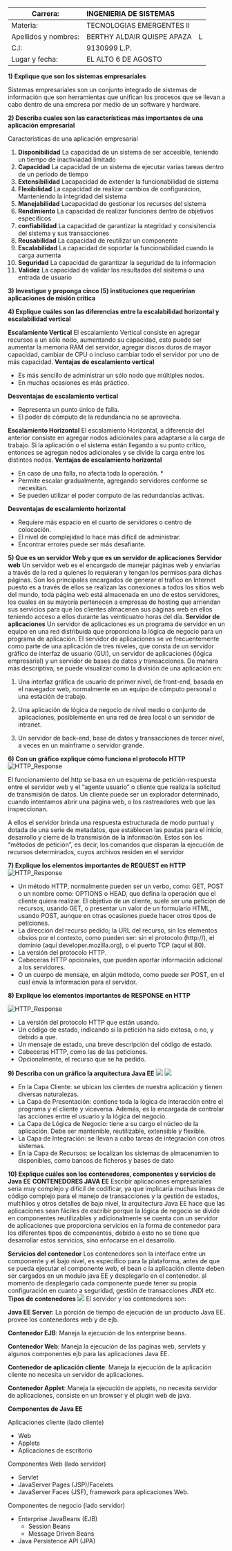 | Carrera: | INGENIERIA DE SISTEMAS | | 
| --- | :--- | :---|
| Materia: | TECNOLOGIAS EMERGENTES II | 
| Apellidos y nombres: | BERTHY ALDAIR QUISPE APAZA | L 
| C.I: | 9130999 L.P. | 
| Lugar y fecha: | EL ALTO 6 DE AGOSTO
**1) Explique que son los sistemas empresariales**

Sistemas empresariales son un conjunto integrado de sistemas de información que son herramientas que unifican los procesos que se llevan a cabo dentro de una empresa por medio de un software y hardware.

**2) Describa cuales son las características más importantes de una aplicación empresarial**

Características de una aplicación empresarial

1. **Disponibilidad** La capacidad de un sistema de ser accesible, teniendo un tiempo de inactiviadad limitado
2. **Capacidad** La capacidad de un sistema de ejecutar varias tareas dentro de un periodo de tiempo
3. **Extensibilidad** Lacapacidad de extender la funcionabilidad de sistema
4. **Flexibilidad** La capacidad de realizar cambios de configuracion, Manteniendo la integridad del sistema
5. **Manejabilidad** Lacapacidad de gestionar los recursos del sistema
6. **Rendimiento** La capacidad de realizar funciones dentro de objetivos especificos
7. **confiabilidad** La capacidad de garantizar la ntegridad y consisitencia del sistema y sus transacciones
8. **Reusabilidad** La capacidad de reutilizar un componente
9. **Escalabilidad** La capacidad de soportar la funcionabilidad cuando la carga aumenta
10. **Seguridad** La capacidad de garantizar la seguridad de la informacion 
11. **Validez** La capacidad de validar los resultados del sisitema o una entrada de usuario

**3) Investigue y proponga cinco (5) instituciones que requerirían aplicaciones de misión crítica** 

**4) Explique cuáles son las diferencias entre la escalabilidad horizontal y escalabilidad vertical**

**Escalamiento Vertical**
El escalamiento Vertical consiste en agregar recursos a un sólo nodo, aumentando su capacidad, esto puede ser aumentar la memoria RAM del servidor, agregar discos duros de mayor capacidad, cambiar de CPU o incluso cambiar todo el servidor por uno de más capacidad.
**Ventajas de escalamiento vertical**
- Es más sencillo de administrar un sólo nodo que múltiples nodos.
- En muchas ocasiones es más práctico.

**Desventajas de escalamiento vertical**
- Representa un punto único de falla.
- El poder de cómputo de la redundancia no se aprovecha.

**Escalamiento Horizontal**
El escalamiento Horizontal, a diferencia del anterior consiste en agregar nodos adicionales para adaptarse a la carga de trabajo. Si la aplicación o el sistema están llegando a su punto crítico, entonces se agregan nodos adicionales y se divide la carga entre los distintos nodos.
**Ventajas de escalamiento horizontal**
- En caso de una falla, no afecta toda la operación. *
- Permite escalar gradualmente, agregando servidores conforme se necesitan.
- Se pueden utilizar el poder computo de las redundancias activas.

**Desventajas de escalamiento horizontal**
- Requiere más espacio en el cuarto de servidores o centro de colocación.
- El nivel de complejidad lo hace más difícil de administrar.
- Encontrar errores puede ser más desafiante.

**5) Que es un servidor Web y que es un servidor de aplicaciones**
**Servidor web**
Un servidor web es el encargado de manejar páginas web y enviarlas a través de la red a quienes lo requieran y tengan los permisos para dichas páginas. Son los principales encargados de generar el tráfico en Internet puesto es a través de ellos se realizan las conexiones a todos los sitios web del mundo, toda página web está almacenada en uno de estos servidores, los cuales en su mayoría pertenecen a empresas de hosting que arriendan sus servicios para que los clientes almacenen sus páginas web en ellos teniendo acceso a ellos durante las veinticuatro horas del día.
**Servidor de aplicaciones**
Un servidor de aplicaciones es un programa de servidor en un equipo en una red distribuida que proporciona la lógica de negocio para un programa de aplicación. El servidor de aplicaciones se ve frecuentemente como parte de una aplicación de tres niveles, que consta de un servidor gráfico de interfaz de usuario (GUI), un servidor de aplicaciones (lógica empresarial) y un servidor de bases de datos y transacciones. De manera más descriptiva, se puede visualizar como la división de una aplicación en:

1. Una interfaz gráfica de usuario de primer nivel, de front-end, basada en el navegador web, normalmente en un equipo de cómputo personal o una estación de trabajo.

2. Una aplicación de lógica de negocio de nivel medio o conjunto de aplicaciones, posiblemente en una red de área local o un servidor de intranet.

3. Un servidor de back-end, base de datos y transacciones de tercer nivel, a veces en un mainframe o servidor grande.

**6) Con un gráfico explique cómo funciona el protocolo HTTP**
![HTTP_Response](https://huguidugui.files.wordpress.com/2013/10/peticion.png)

El funcionamiento del http se basa en un esquema de petición-respuesta entre el servidor web y el “agente usuario” o cliente que realiza la solicitud de transmisión de datos. Un cliente puede ser un explorador determinado, cuando intentamos abrir una página web, o los rastreadores web que las inspeccionan.

A ellos el servidor brinda una respuesta estructurada de modo puntual y dotada de una serie de metadatos, que establecen las pautas para el inicio, desarrollo y cierre de la transmisión de la información. Estos son los “métodos de petición”, es decir, los comandos que disparan la ejecución de recursos determinados, cuyos archivos residen en el servidor

**7) Explique los elementos importantes de REQUEST en HTTP**
![HTTP_Response](https://mdn.mozillademos.org/files/13687/HTTP_Request.png)
- Un método HTTP,  normalmente pueden ser un verbo, como: GET, POST o un nombre como: OPTIONS o HEAD, que defina la operación que el cliente quiera realizar. El objetivo de un cliente, suele ser una petición de recursos, usando GET, o presentar un valor de un formulario HTML, usando POST, aunque en otras ocasiones puede hacer otros tipos de peticiones. 
- La dirección del recurso pedido; la URL del recurso, sin los elementos obvios por el contexto, como pueden ser: sin el  protocolo (http://),  el dominio (aquí developer.mozilla.org), o el puerto TCP (aquí el 80). 
- La versión del protocolo HTTP.
- Cabeceras HTTP opcionales, que pueden aportar información adicional a los servidores.
- O un cuerpo de mensaje, en algún método, como puede ser POST, en el cual envía la información para el servidor.

**8) Explique los elementos importantes de RESPONSE en HTTP**

![HTTP_Response](https://mdn.mozillademos.org/files/13691/HTTP_Response.png)
- La versión del protocolo HTTP que están usando.
- Un código de estado, indicando si la petición ha sido exitosa, o no, y debido a que.
- Un mensaje de estado, una breve descripción del código de estado. 
- Cabeceras HTTP, como las de las peticiones.
- Opcionalmente, el recurso que se ha pedido.

**9) Describa con un gráfico la arquitectura Java EE**
![](https://users.dcc.uchile.cl/~jbarrios/J2EE/arq.gif)
![](https://www.ecured.cu/images/thumb/c/ce/J2EE.png/300px-J2EE.png)
* En la Capa Cliente: se ubican los clientes de nuestra aplicación y tienen diversas naturalezas.
* La Capa de Presentación: contiene toda la lógica de interacción entre el programa y el cliente y viceversa. Además, es la encargada de controlar las acciones entre el usuario y la lógica del negocio.
* La Capa de Lógica de Negocio: tiene a su cargo el núcleo de la aplicación. Debe ser mantenible, reutilizable, extensible y flexible.
* La Capa de Integración: se llevan a cabo tareas de integración con otros sistemas.
* En la Capa de Recursos: se localizan los sistemas de almacenamien to disponibles, como bancos de ficheros y bases de dato

**10) Explique cuáles son los contenedores, componentes y servicios de Java EE**
**CONTENEDORES JAVA EE**
Escribir aplicaciones empresariales seria muy complejo y difícil de codificar, ya que implicaría muchas lineas de código complejo para el manejo de transacciones y la gestión de estados, multihilos y otros detalles de bajo nivel,  la arquitectura Java EE hace que las aplicaciones sean fáciles de escribir porque la lógica de negocio se divide en componentes reutilizables y adicionalmente se cuenta con un servidor de aplicaciones que proporciona servicios en la forma de contenedor para los diferentes tipos de componentes, debido a esto no se tiene que desarrollar estos servicios, sino enfocarse en el desarrollo.



**Servicios del contenedor** Los contenedores son la interface entre un componente y el bajo nivel, es especifico para la plataforma, antes de que se pueda ejecutar el componente web, el bean o la aplicación cliente deben ser cargados en un modulo java EE y desplegarlo en el contenedor. al momento de desplegarlo cada componente puede tener su propia configuración en cuanto a seguridad, gestión de transacciones JNDI etc.
**Tipos de contenedores**
![](http://2.bp.blogspot.com/-xtOAc9rZSpc/U9_4CLOvnRI/AAAAAAAAAPQ/vX2vnfJhcWk/s1600/Captura.PNG)
El servidor y los contenedores son:

**Java EE Server**: La porción de tiempo de ejecución de un producto Java EE. provee los contenedores web y de ejb.

**Contenedor EJB**: Maneja la ejecución de los enterprise beans.

**Contenedor Web**: Maneja la ejecución de las paginas web, servlets y algunos componentes ejb para las aplicaciones Java EE.

**Contenedor de aplicación cliente**: Maneja la ejecución de la aplicación cliente no necesita un servidor de aplicaciones.

**Contenedor Applet**: Maneja la ejecución de applets, no necesita servidor de aplicaciones, consiste en un browser y el plugin web de java.

**Componentes de Java EE**

Aplicaciones cliente (lado cliente) 

* Web 
* Applets 
* Aplicaciones de escritorio 

Componentes Web (lado servidor) 

* Servlet 
* JavaServer Pages (JSP)/Facelets 
* JavaServer Faces (JSF), framework para aplicaciones Web. 

Componentes de negocio (lado servidor) 

* Enterprise JavaBeans (EJB) 
    - Session Beans 
    - Message Driven Beans 
* Java Persistence API (JPA) 


<!--stackedit_data:
eyJoaXN0b3J5IjpbMTI1NzgyODMzNV19
-->
